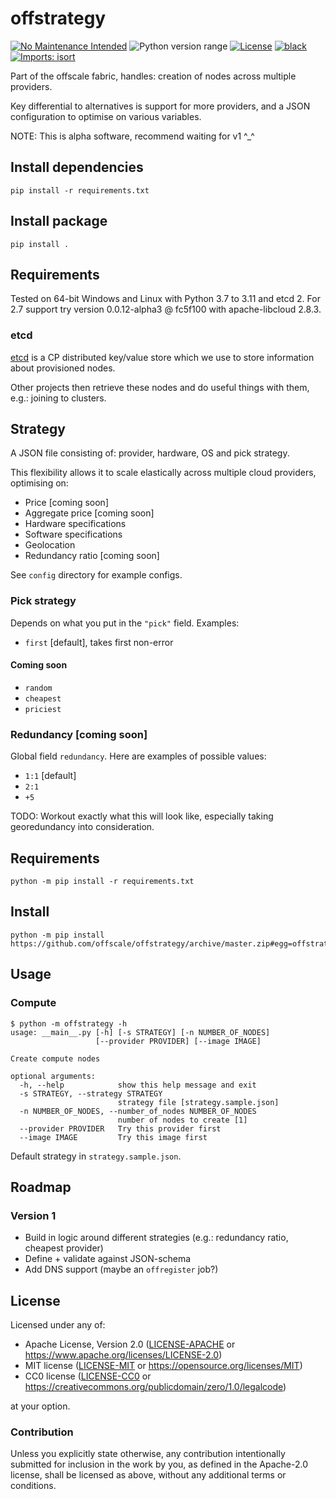 offstrategy
===========
[![No Maintenance Intended](http://unmaintained.tech/badge.svg)](http://unmaintained.tech)
![Python version range](https://img.shields.io/badge/python-2.7%20|%203.5%20|%203.6%20|%203.7%20|%203.8%20|%203.9%20|%203.10%20|%203.11%20|%203.12-blue.svg)
[![License](https://img.shields.io/badge/license-Apache--2.0%20OR%20MIT%20OR%20CC0--1.0-blue.svg)](https://opensource.org/licenses/Apache-2.0)
[![black](https://img.shields.io/badge/code%20style-black-000000.svg)](https://github.com/psf/black)
[![Imports: isort](https://img.shields.io/badge/%20imports-isort-%231674b1?style=flat&labelColor=ef8336)](https://pycqa.github.io/isort)

Part of the offscale fabric, handles: creation of nodes across multiple providers.

Key differential to alternatives is support for more providers, and a JSON configuration to optimise on various variables.

NOTE: This is alpha software, recommend waiting for v1 ^_^

## Install dependencies

    pip install -r requirements.txt

## Install package

    pip install .

## Requirements

Tested on 64-bit Windows and Linux with Python 3.7 to 3.11 and etcd 2. For 2.7 support try version 0.0.12-alpha3 @ fc5f100 with apache-libcloud 2.8.3.

### etcd
[etcd](https://github.com/coreos/etcd) is a CP distributed key/value store which we use to store information about provisioned nodes.

Other projects then retrieve these nodes and do useful things with them, e.g.: joining to clusters.

## Strategy

A JSON file consisting of: provider, hardware, OS and pick strategy.

This flexibility allows it to scale elastically across multiple cloud providers, optimising on:

  - Price [coming soon]
  - Aggregate price [coming soon]
  - Hardware specifications
  - Software specifications
  - Geolocation
  - Redundancy ratio [coming soon]

See `config` directory for example configs.

### Pick strategy

Depends on what you put in the `"pick"` field. Examples:

  - `first` [default], takes first non-error

#### Coming soon

  - `random`
  - `cheapest`
  - `priciest`

### Redundancy [coming soon]

Global field `redundancy`. Here are examples of possible values:

  - `1:1` [default]
  - `2:1`
  - `+5`

TODO: Workout exactly what this will look like, especially taking georedundancy into consideration.

## Requirements

    python -m pip install -r requirements.txt

## Install

    python -m pip install https://github.com/offscale/offstrategy/archive/master.zip#egg=offstrategy

## Usage

### Compute

    $ python -m offstrategy -h
    usage: __main__.py [-h] [-s STRATEGY] [-n NUMBER_OF_NODES]
                       [--provider PROVIDER] [--image IMAGE]
    
    Create compute nodes
    
    optional arguments:
      -h, --help            show this help message and exit
      -s STRATEGY, --strategy STRATEGY
                            strategy file [strategy.sample.json]
      -n NUMBER_OF_NODES, --number_of_nodes NUMBER_OF_NODES
                            number of nodes to create [1]
      --provider PROVIDER   Try this provider first
      --image IMAGE         Try this image first

Default strategy in `strategy.sample.json`.

## Roadmap

### Version 1

  - Build in logic around different strategies (e.g.: redundancy ratio, cheapest provider)
  - Define + validate against JSON-schema
  - Add DNS support (maybe an `offregister` job?)

## License

Licensed under any of:

- Apache License, Version 2.0 ([LICENSE-APACHE](LICENSE-APACHE) or <https://www.apache.org/licenses/LICENSE-2.0>)
- MIT license ([LICENSE-MIT](LICENSE-MIT) or <https://opensource.org/licenses/MIT>)
- CC0 license ([LICENSE-CC0](LICENSE-CC0) or <https://creativecommons.org/publicdomain/zero/1.0/legalcode>)

at your option.

### Contribution

Unless you explicitly state otherwise, any contribution intentionally submitted
for inclusion in the work by you, as defined in the Apache-2.0 license, shall be
licensed as above, without any additional terms or conditions.
